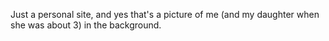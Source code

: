 Just a personal site, and yes that's a picture of me (and my daughter when she was about 3) in the background.